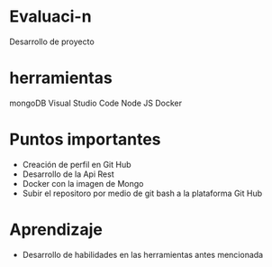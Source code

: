# Evaluaci-n
Desarrollo de proyecto
# herramientas
mongoDB
Visual Studio Code
Node JS
Docker
# Puntos importantes
* Creación de perfil en Git Hub
* Desarrollo de la Api Rest
* Docker con la imagen de Mongo
* Subir el repositoro por medio de git bash a la plataforma Git Hub

# Aprendizaje
* Desarrollo de habilidades en las herramientas antes mencionada
  
